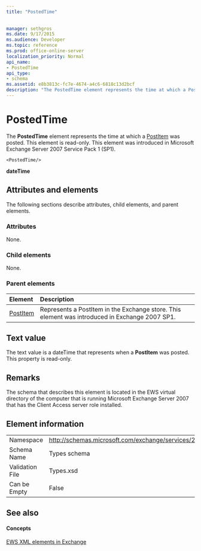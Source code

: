 ```yaml
---
title: "PostedTime"
 
 
manager: sethgros
ms.date: 9/17/2015
ms.audience: Developer
ms.topic: reference
ms.prod: office-online-server
localization_priority: Normal
api_name:
- PostedTime
api_type:
- schema
ms.assetid: e8b3813c-fc7e-4674-a4c6-6818c13d2bcf
description: "The PostedTime element represents the time at which a PostItem was posted. This element is read-only. This element was introduced in Microsoft Exchange Server 2007 Service Pack 1 (SP1)."
---
```


# PostedTime

The **PostedTime** element represents the time at which a [PostItem](postitem.md) was posted. This element is read-only. This element was introduced in Microsoft Exchange Server 2007 Service Pack 1 (SP1). 
  
```
<PostedTime/>
```

 **dateTime**
## Attributes and elements

The following sections describe attributes, child elements, and parent elements.
  
### Attributes

None.
  
### Child elements

None.
  
### Parent elements

|**Element**|**Description**|
|:-----|:-----|
|[PostItem](postitem.md) <br/> |Represents a PostItem in the Exchange store. This element was introduced in Exchange 2007 SP1.  <br/> |
   
## Text value

The text value is a dateTime that represents when a **PostItem** was posted. This property is read-only. 
  
## Remarks

The schema that describes this element is located in the EWS virtual directory of the computer that is running Microsoft Exchange Server 2007 that has the Client Access server role installed.
  
## Element information

|||
|:-----|:-----|
|Namespace  <br/> |http://schemas.microsoft.com/exchange/services/2006/types  <br/> |
|Schema Name  <br/> |Types schema  <br/> |
|Validation File  <br/> |Types.xsd  <br/> |
|Can be Empty  <br/> |False  <br/> |
   
## See also

#### Concepts

[EWS XML elements in Exchange](ews-xml-elements-in-exchange.md)

